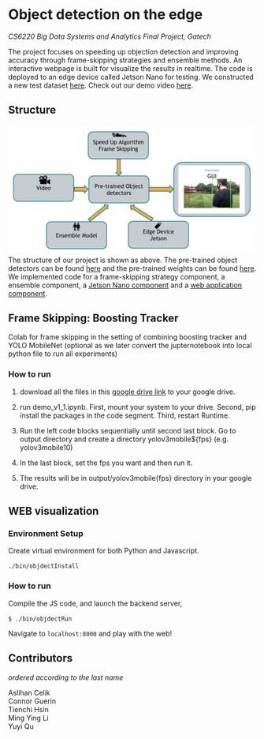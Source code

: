 # Object detection on the edge
*CS6220 Big Data Systems and Analytics Final Project, Gatech*

The project focuses on speeding up objection detection and improving accuracy through frame-skipping strategies and ensemble methods. An interactive webpage is built for visualize the results in realtime. The code is deployed to an edge device called Jetson Nano for testing. We constructed a new test dataset [here](https://drive.google.com/drive/folders/1h-TueDG_UWBQgoRhhbBoqFT5XFsb4Ti7?usp=sharing). Check out our demo video [here](https://drive.google.com/file/d/1l6e0qfJ5t5B4aDBSjUOChh4bPue4dWJC/view?usp=sharing).

## Structure
![structure](structure.png)
The structure of our project is shown as above. The pre-trained object detectors can be found [here](https://github.com/khchow-gt/object-detection-zoo) and the pre-trained weights can be found [here](https://www.dropbox.com/s/vhhnp3wt4oztkqz/model_weights.zip?dl=0). We implemented code for a frame-skipping strategy component, a ensemble component, a [Jetson Nano component](./jetson-nano) and 
a [web application component](./objdect).

## Frame Skipping: Boosting Tracker

Colab for frame skipping in the setting of combining boosting tracker and YOLO MobileNet (optional as we later convert the jupternotebook into local python file to run all experiments)

### How to run
1. download all the files in this [google drive link](https://drive.google.com/drive/folders/1mR1U6gVOxfXT8w__yRZB-nsBTibKDh8G?usp=sharing) to your google drive.

2. run demo_v1_1.ipynb. First, mount your system to your drive. Second, pip install the packages in the code segment. Third, restart Runtime.

3. Run the left code blocks sequentially until second last block. Go to output directory and create a directory yolov3mobile${fps}  (e.g. yolov3mobile10)

4. In the last block, set the fps you want and then run it.

5. The results will be in output/yolov3mobile{fps} directory in your google drive.

## WEB visualization
### Environment Setup
Create virtual environment for both Python and Javascript.
```
./bin/objdectInstall
```

### How to run
Compile the JS code, and launch the backend server,
```
$ ./bin/objdectRun
```
Navigate to `localhost:8000` and play with the web!




## Contributors
*ordered according to the last name*

Aslihan Celik\
Connor Guerin\
Tienchi Hsin\
Ming Ying Li\
Yuyi Qu
